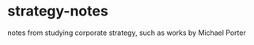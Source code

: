strategy-notes
==============

notes from studying corporate strategy, such as works by Michael Porter